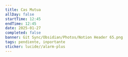```yaml
---
title: Cas Mutua
allDay: false
startTime: 12:45
endTime: 12:45
date: 2025-01-27
completed: false
banner: Git Sync/Obsidian/Photos/Notion Header 65.png
tags: pendiente, inportante
sticker: lucide//alarm-plus
---
```

